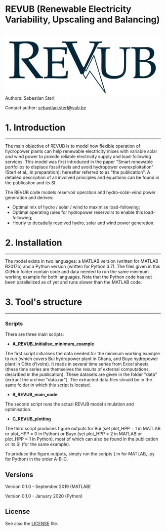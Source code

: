 
# REVUB (Renewable Electricity Variability, Upscaling and Balancing) 

# <img src="./graphs/header_logo.png" align="right" />

Authors: Sebastian Sterl


Contact author: sebastian.sterl@vub.be

# 1. Introduction
---
The main objective of REVUB is to model how flexible operation of hydropower plants can help renewable electricity mixes with variable solar and wind power to provide reliable electricity supply and load-following services.
This model was first introduced in the paper "Smart renewable portfolios to displace fossil fuels and avoid hydropower overexploitation" (Sterl et al., in preparation); hereafter referred to as "the publication".
A detailed description of all involved principles and equations can be found in the publication and its SI.

The REVUB code models reservoir operation and hydro-solar-wind power generation and derives:

* Optimal mix of hydro / solar / wind to maximise load-following;
* Optimal operating rules for hydropower reservoirs to enable this load-following;
* Hourly to decadally resolved hydro, solar and wind power generation.

# 2. Installation
---
The model exists in two languages: a MATLAB version (written for MATLAB R2017b) and a Python version (written for Python 3.7). 
The files given in this GitHub folder contain code and data needed to run the same minimum working example for both languages. 
Note that the Python code has not been parallelized as of yet and runs slower than the MATLAB code.

# 3. Tool's structure
---

### Scripts
There are three main scripts:
* **A_REVUB_initialise_minimum_example**

The first script initialises the data needed for the minimum working example to run (which covers Bui hydropower plant in Ghana, and Buyo hydropower plant in Côte d'Ivoire). It reads in several time series from Excel sheets (these time series are themselves the results of external computations, described in the publication). These datasets are given in the folder "data" (extract the archive "data.rar"). The extracted data files should be in the same folder in which this script is located.
* **B_REVUB_main_code**

The second script runs the actual REVUB model simulation and optimisation.
 
* **C_REVUB_plotting**

The third script produces figure outputs for Bui (set plot_HPP = 1 in MATLAB or plot_HPP = 0 in Python) or Buyo (set plot_HPP = 2 in MATLAB or plot_HPP = 1 in Python), most of which can also be found in the publication or its SI (for the same example).

To produce the figure outputs, simply run the scripts (.m for MATLAB, .py for Python) in the order A-B-C.

## Versions
Version 0.1.0 - September 2019 (MATLAB)

Version 0.1.0 - January 2020 (Python)

## License
See also the [LICENSE](./LICENSE.md) file.

